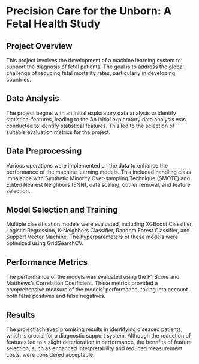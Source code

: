 # Precision Care for the Unborn: A Fetal Health Study

## Project Overview
This project involves the development of a machine learning system to support the diagnosis of fetal patients. The goal is to address the global challenge of reducing fetal mortality rates, particularly in developing countries.

## Data Analysis
The project begins with an initial exploratory data analysis to identify statistical features, leading to the An initial exploratory data analysis was conducted to identify statistical features. This led to the selection of suitable evaluation metrics for the project.

## Data Preprocessing
Various operations were implemented on the data to enhance the performance of the machine learning models. This included handling class imbalance with Synthetic Minority Over-sampling Technique (SMOTE) and Edited Nearest Neighbors (ENN), data scaling, outlier removal, and feature selection.

## Model Selection and Training
Multiple classification models were evaluated, including XGBoost Classifier, Logistic Regression, K-Neighbors Classifier, Random Forest Classifier, and Support Vector Machine. The hyperparameters of these models were optimized using GridSearchCV.

## Performance Metrics
The performance of the models was evaluated using the F1 Score and Matthews’s Correlation Coefficient. These metrics provided a comprehensive measure of the models’ performance, taking into account both false positives and false negatives.

## Results
The project achieved promising results in identifying diseased patients, which is crucial for a diagnostic support system. Although the reduction of features led to a slight deterioration in performance, the benefits of feature selection, such as enhanced interpretability and reduced measurement costs, were considered acceptable.


